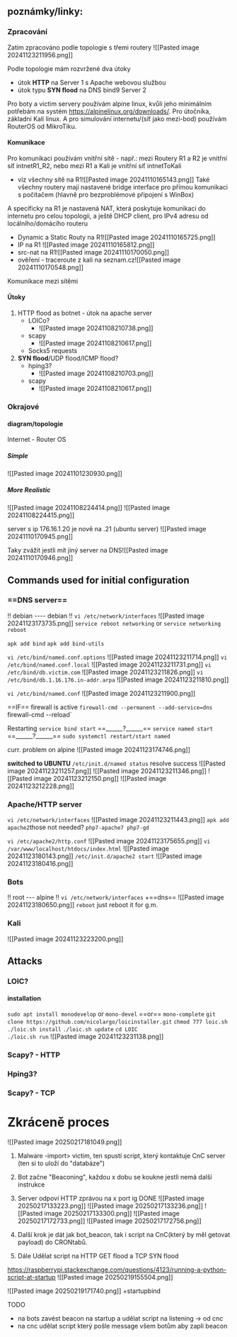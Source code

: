 ## poznámky/linky:
### Zpracování

Zatím zpracováno podle topologie s třemi routery
![[Pasted image 20241123211956.png]]

Podle topologie mám rozvržené dva útoky 
- útok **HTTP** na Server 1 s Apache webovou službou 
- útok typu **SYN flood** na DNS bind9 Server 2

Pro boty a victim servery používám alpine linux, kvůli jeho minimálním potřebám na systém https://alpinelinux.org/downloads/.
Pro útočníka, základní Kali linux.
A pro simulování internetu/(síť jako mezi-bod) používám RouterOS od MikroTiku.

#### Komunikace
Pro komunikaci používám vnitřní sítě - např.: mezi Routery R1 a R2 je vnitřní síť intnetR1_R2, nebo mezi R1 a Kali je vnitřní síť intnetToKali
- viz všechny sítě na R1![[Pasted image 20241110165143.png]]
Také všechny routery mají nastavené bridge interface pro přímou komunikaci s počítačem (hlavně pro bezproblémové připojení s WinBox)

A specificky na R1 je nastavená NAT, která poskytuje komunikaci do internetu pro celou topologii, a ještě DHCP client, pro IPv4 adresu od locálního/domácího routeru
- Dynamic a Static Routy na R1![[Pasted image 20241110165725.png]]
- IP na R1                                                           ![[Pasted image 20241110165812.png]]
- src-nat na R1![[Pasted image 20241110170050.png]]
- ověření - traceroute z kali na seznam.cz![[Pasted image 20241110170548.png]]

Komunikace mezi sítěmi 

#### Útoky
1. HTTP flood as botnet - útok na apache server
	-  LOICo?
		- ![[Pasted image 20241108210738.png]]
	- scapy
		- ![[Pasted image 20241108210617.png]]
	- Socks5 requests
1. **SYN flood**/UDP flood/ICMP flood?
	- hping3?
		- ![[Pasted image 20241108210703.png]]
	- scapy
		- ![[Pasted image 20241108210617.png]]
### Okrajové
#### diagram/topologie
Internet - Router OS
##### Simple
![[Pasted image 20241101230930.png]]
##### More Realistic
![[Pasted image 20241108224414.png]]
![[Pasted image 20241108224415.png]]



server s ip 176.16.1.20 je nově na .21 (ubuntu server)
![[Pasted image 20241110170945.png]]

Taky zvážit jestli mít jiný server na DNS![[Pasted image 20241110170946.png]]


## Commands used for initial configuration
### ==DNS server==
!!
debian ---- debian
!!
`vi /etc/network/interfaces`
![[Pasted image 20241123173735.png]]
`service reboot networking` or `service networking reboot`


`apk add bind`
`apk add bind-utils`


`vi /etc/bind/named.conf.options`
![[Pasted image 20241123211714.png]]
`vi /etc/bind/named.conf.local`
![[Pasted image 20241123211731.png]]
`vi /etc/bind/db.victim.com`
![[Pasted image 20241123211826.png]]
`vi /etc/bind/db.1.16.176.in-addr.arpa`
![[Pasted image 20241123211810.png]]

`vi /etc/bind/named.conf`
![[Pasted image 20241123211900.png]]

==IF== firewall is active
`firewall-cmd --permanent --add-service=dns
`firewall-cmd --reload`


Restarting
`service bind start` ==\_\_\_\_\_\_?\_\_\_\_\_\_==
`service named start` ==\_\_\_\_\_\_?\_\_\_\_\_\_==
`sudo systemctl restart/start named`

curr. problem on alpine
![[Pasted image 20241123174746.png]]

**switched to UBUNTU**
`/etc/init.d/named status` resolve success
![[Pasted image 20241123211257.png]]
![[Pasted image 20241123211346.png]]
![[Pasted image 20241123212150.png]]
![[Pasted image 20241123212228.png]]
### Apache/HTTP server
`vi /etc/network/interfaces`
![[Pasted image 20241123211443.png]]
 `apk add apache2`those not needed? `php7-apache7 php7-gd`
  
 `vi /etc/apache2/http.conf`
 ![[Pasted image 20241123175655.png]]
  `vi /var/www/localhost/htdocs/index.html`
  ![[Pasted image 20241123180143.png]]
  `/etc/init.d/apache2 start`
![[Pasted image 20241123180416.png]]
### Bots
!!
root --- alpine
!!
`vi /etc/network/interfaces`
+==dns==
![[Pasted image 20241123180650.png]]
`reboot` just reboot it for g.m.
### Kali
![[Pasted image 20241123223200.png]]

## Attacks
### LOIC?
#### installation
`sudo apt install monodevelop` or `mono-devel` ==or== `mono-complete`
`git clone https://github.com/nicolargo/loicinstaller.git`
`chmod 777 loic.sh`
`./loic.sh install`
`./loic.sh update`
`cd LOIC`  
`./loic.sh run`
![[Pasted image 20241123231138.png]]

### Scapy? - HTTP
### Hping3?
### Scapy? - TCP




# Zkráceně proces
![[Pasted image 20250217181049.png]]
1. Malware -import> victim, ten spustí script, který kontaktuje CnC server (ten si to uloží do "databáze")
2. Bot začne "Beaconing", každou x dobu se koukne jestli nemá další instrukce
3. Server odpoví HTTP zprávou na x port ig
DONE
![[Pasted image 20250217133223.png]]
![[Pasted image 20250217133236.png]]
![[Pasted image 20250217133300.png]]
![[Pasted image 20250217172733.png]]
![[Pasted image 20250217172756.png]]

1. Další krok je dát jak bot_beacon, tak i script na CnC(který by měl getovat payload) do CRONtabů.
2. Dále Udělat script na HTTP GET flood a TCP SYN flood

https://raspberrypi.stackexchange.com/questions/4123/running-a-python-script-at-startup
![[Pasted image 20250219155504.png]]

![[Pasted image 20250219171740.png]]
 +startupbind

TODO
- na bots zavést beacon na startup a udělat script na listening -> od cnc
- na cnc udělat script který pošle message všem botům aby zapli beacon